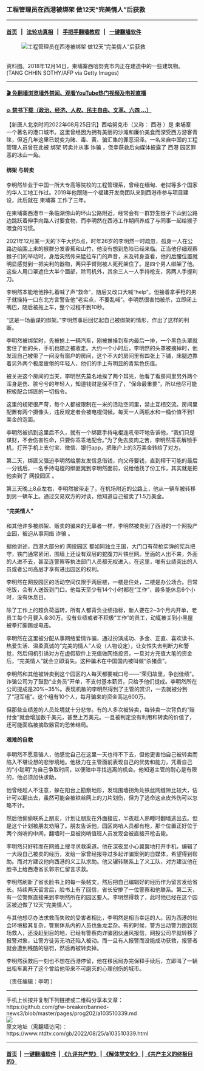 ### 工程管理员在西港被绑架 做12天“完美情人”后获救
------------------------

#### [首页](https://github.com/gfw-breaker/banned-news3/blob/master/README.md) &nbsp;&nbsp;|&nbsp;&nbsp; [法轮功真相](https://github.com/begood0513/basic/blob/master/README.md)  &nbsp;&nbsp;|&nbsp;&nbsp; [手把手翻墙教程](https://github.com/gfw-breaker/guides/wiki)  &nbsp;&nbsp;|&nbsp;&nbsp; [一键翻墙软件](https://github.com/gfw-breaker/nogfw/blob/master/README.md)  



<div><div class="featured_image">
 <figure>
  <img alt="工程管理员在西港被绑架 做12天“完美情人”后获救" src="https://i.ntdtv.com/assets/uploads/2022/08/GettyImages-1089884582-800x450.jpg"/>
 </figure><br/>
 <span class="caption">
  资料图。2018年12月14日，柬埔寨西哈努克市内正在建造中的一些建筑物。(TANG CHHIN SOTHY/AFP via Getty Images)
 </span>
</div>
</div><hr/>

#### [ 🎬  免翻墙浏览墙外禁闻、观看YouTube热门视频及电视直播](https://github.com/gfw-breaker/HelloWorld)

#### [ 💥  禁书下载（政治、经济、人权、民主自由、文革、六四 ...）](https://github.com/gfw-breaker/books/blob/master/README.md)

<div><div class="post_content" itemprop="articleBody">
 <p>
  【新唐人北京时间2022年08月25日讯】西哈努克市（又称：
  <ok href="https://www.ntdtv.com/gb/西港.htm">
   西港
  </ok>
  ）是
  <ok href="https://www.ntdtv.com/gb/柬埔寨.htm">
   柬埔寨
  </ok>
  一个著名的港口城市。这里曾经因为拥有美丽的沙滩和廉价美食而深受西方游客青睐，但近几年这里已蜕变为赌、毒、黄、骗汇集的罪恶沼泽。一名来自中国的工程管理人员曾在此被
  <ok href="https://www.ntdtv.com/gb/绑架.htm">
   绑架
  </ok>
  转卖并从事
  <ok href="https://www.ntdtv.com/gb/诈骗.htm">
   诈骗
  </ok>
  ，侥幸获救后向媒体披露了
  <ok href="https://www.ntdtv.com/gb/西港.htm">
   西港
  </ok>
  园区罪恶的冰山一角。
 </p>
 <h4>
  <ok href="https://www.ntdtv.com/gb/绑架.htm">
   绑架
  </ok>
  与转卖
 </h4>
 <p>
  李明然毕业于中国一所大专高等院校的工程管理系，曾经在缅甸、老挝等多个国家的华人工地工作过。2019年他跟随一个福建开发商团队来到西港市参与项目建设，此后就在
  <ok href="https://www.ntdtv.com/gb/柬埔寨.htm">
   柬埔寨
  </ok>
  工作了三年。
 </p>
 <p>
  在柬埔寨西港市一条临湖傍山的环山公路附近，经常会有一群野生猴子下山到公路边跳跃着伸手向路人讨要食物，而李明然在西港工作期间养成了与同事一起给猴子喂食的习惯。
 </p>
 <p>
  2021年12月某一天的下午大约5点，时年26岁的李明然一时疏忽，孤身一人在公路边给围上来的猴群分发香蕉和山竹，他没有想到危险已经来临。正当他仔细观察猴子们的举动时，身后突然传来猛拉车门的声音，未及转身查看，他的后腰位置就明显感觉到一把尖利的器物，两只手臂则被人死死架住了。是四个男人绑架了他。这些人用口罩遮住大半个面部，除司机外，其余三人一人手持枪支，另两人手握利刀。
 </p>
 <p>
  李明然本能地他挣扎着喊了声“救命”，随后又改口大喊“help”。但接着拿手枪的男子就操持一口东北方言警告他“老实点，不要乱喊”。李明然很害怕被杀，立即闭上嘴巴，随后被拖上车，整个过程不到10秒。
 </p>
 <p>
  “这是一场蓄谋的绑架。”李明然事后回忆起自己被绑架的情形，作出了这样的判断。
 </p>
 <p>
  李明然被绑架时，先被掳上一辆汽车，刚被推搡到车内最后一排，一个黑色头罩就套住了他的头，手机也随之被收走。大约一个小时后，李明然的头罩被摘掉时，他发现自己被带了一间没有窗户的房间，这个不大的房间里有四张上下铺，床腿边靠着另外两个极度疲倦的年轻人，他们的手上有明显的青紫色伤痕。
 </p>
 <p>
  被关进这个房间的当天，李明然先莫名地挨了两个耳光，他看了看房间里另外两个浑身是伤、脏兮兮的年轻人，知道钱财是保不住了，“保命最重要”，所以他尽可能积极配合绑匪的一切指令。
 </p>
 <p>
  这里的规矩很严苛，每个人都被限制在一米的活动空间里，禁止互相交流。房间里配置有两个摄像头，违反规定者会被电棍伺候。每天一人两瓶水和一桶价值不到1美金的泡面。
 </p>
 <p>
  李明然被抓到这里后不久，就有一个绑匪手持电棍连吼带吓地告诉他，“我们只是谋财，不会伤害性命，只要你乖乖地配合。”为了免去皮肉之苦，李明然乖乖解锁手机，打开手机上支付宝、微信、银行app，把账户上的3万美金转给了对方。
 </p>
 <p>
  第二天，绑匪又强迫李明然给朋友发信息借钱，向父母要钱，直到榨干可能的最后一分钱后，一名手持电棍的绑匪晃到李明然面前，说给他找了份工作，其实就是把他卖到了
  <ok href="https://www.ntdtv.com/gb/网投园区.htm">
   网投园区
  </ok>
  。
 </p>
 <p>
  第三天晚上8点左右，李明然被带走了。在机场附近的公路上，他从一辆车被转移到另一辆车上。通过交易双方的对谈，他知道自己被卖了1.5万美金。
 </p>
 <h4>
  “完美情人”
 </h4>
 <p>
  和其他许多被绑架、贩卖的骗来的无辜者一样，李明然被卖到了西港的一个网投产业园，被迫从事网络
  <ok href="https://www.ntdtv.com/gb/诈骗.htm">
   诈骗
  </ok>
  。
 </p>
 <p>
  据他讲述，西港大部分的
  <ok href="https://www.ntdtv.com/gb/网投园区.htm">
   网投园区
  </ok>
  都如同独立王国，大门口有荷枪实弹的宪兵把守，铁门通常紧闭，围墙上还设有双层的蛇腹刀片铁丝网。里面的人出不来，外面的人进不去，甚至连警察等执法部门人员都无权进入。在这里，唯有业绩突出的人员或者公司高层才享有进出园区的权利。
 </p>
 <p>
  李明然在网投园区的活动空间仅限于两层楼，一楼是住处，二楼是办公场合。日常吃饭，会有人送饭到门口。他每天至少有14个小时都在“工作”，最多能休息6个小时，没有休息日。
 </p>
 <p>
  除了工作上的超负荷运转，所有人都背负业绩指标，新人要在2~3个月内开单，老员工每个月要入金30万。没有业绩或者不积极“工作”的员工，动辄被关到小黑屋被拳打脚踢或电击。
 </p>
 <p>
  李明然在这里被分配从事网络爱情诈骗，通过扮演成功、多金、正直、喜欢读书、热爱生活、温柔真诚的“完美的情人”人设（人物设定），让女性失去判断力和警觉，然后伺机引诱对方在虚假软件上充值做网络投资，一旦对方充值大笔的资金后，“完美情人”就会立即消失。这种骗术在中国国内被叫做“杀猪盘”。
 </p>
 <p>
  李明然和其他被转卖到这个园区的人每天都要喊口号——“荣归故里，争创佳绩”。诈骗公司为了鼓励“业务员”开单，不支付基本薪资，只给予他们提成。李明然所在公司提成是20%~35%。表现机敏的李明然得到了主管的赏识，一去就被分到了“冠军组”。这个组有10个人，每月骗来的资金高达600万。
 </p>
 <p>
  但那些业绩差的人员处境就十分悲惨。有的人多次被转卖，每转卖一次背负的“赔付金”就会增加数千美元，甚至上万美元。一旦被判定没有利用和转卖的价值了，还可能面临被摘取器官的恐怖结局。
 </p>
 <h4>
  艰难的自救
 </h4>
 <p>
  李明然不愿意骗人，他感觉自己在这里一天也待不下去，但他更害怕自己被转卖而陷入不堪设想的悲惨境地。他极力在主管面前表现自己的优势和能力，凭着自己的“小聪明”为自己争取时间，以便暗中寻找逃离的机会。他知道主管的耐心是有限的，他必须加快求助。
 </p>
 <p>
  他曾经趁人不注意，躲在阳台上勘察地形，发现围墙拐角处铁丝网缝隙比较大，估计可以翻出去，虽然可能会被铁丝网上的刀片划伤，但为了逃命这点皮外伤可以忽略不计。
 </p>
 <p>
  然后他偷偷联系上朋友，计划让朋友在外面接应，半夜趁人熟睡时翻墙逃出去。但是这个计划被朋友劝阻了。朋友告诉他，园区岗哨人员都有枪，那个位置正好位于两个岗哨的中间，翻墙时一旦被岗哨值班人员发现会被直接开枪击毙。
 </p>
 <p>
  李明然只好转而在网络上搜寻求救渠道。他在深夜里小心翼翼地打开手机，编辑了一大段自己被卖的经历，发给一家曾经报导过多起诈骗案例的自媒体，希望得到帮助。而对方建议他向西港的义工队求助。他又辗转联系上了义工队，对方建议他在脸书上给西港省长郭宗仁留言求救。
 </p>
 <p>
  李明然刷新了省长脸书上的每一条帖文，然后把自己编辑好的经历作为留言发给省长。持续两天留言后，脸书上有了回信，省长安排了一位警察和他联系。第二天，有一位警察直接来到李明然所在的园区要人。李明然得救了，此时他已经在这个园区被迫做了12天“完美情人”。
 </p>
 <p>
  与其他想尽办法求救而失败的受害者相比，李明然是相当幸运的人。因为西港的社会环境极其复杂，警察体系内的人员也鱼龙混杂。有的时候，警方出动警力跑到现场救人，还没赶到目的地，已经有警察向诈骗团伙通风报信，网投公司早就转移了报警对象，让警方徒劳无功还陷入被动。而一旦有人报警而没能成功获救，报警者就会遭到残酷的惩罚，然后再被转卖掉。
 </p>
 <p>
  李明然获救后一刻也不想在西港停留，他在移民局办完保释手续后，立即叫了一辆出租车离开了这个曾给他带来不可磨灭的心理创伤的城市。
 </p>
 <p>
  （责任编辑：李明 ）
 </p>
 <div class="single_ad">
 </div>
</div>
</div>
<hr/>
手机上长按并复制下列链接或二维码分享本文章：<br/>
https://github.com/gfw-breaker/banned-news3/blob/master/pages/prog202/a103510339.md <br/>
<a href='https://github.com/gfw-breaker/banned-news3/blob/master/pages/prog202/a103510339.md'><img src='https://github.com/gfw-breaker/banned-news3/blob/master/pages/prog202/a103510339.md.png'/></a> <br/>
原文地址（需翻墙访问）：https://www.ntdtv.com/gb/2022/08/25/a103510339.html


------------------------
#### [首页](https://github.com/gfw-breaker/banned-news3/blob/master/README.md) &nbsp;|&nbsp; [一键翻墙软件](https://github.com/gfw-breaker/nogfw/blob/master/README.md) &nbsp;| [《九评共产党》](https://github.com/gfw-breaker/9ping.md/blob/master/README.md#九评之一评共产党是什么) | [《解体党文化》](https://github.com/gfw-breaker/jtdwh.md/blob/master/README.md) | [《共产主义的终极目的》](https://github.com/gfw-breaker/gczydzjmd.md/blob/master/README.md)


<img src='http://gfw-breaker.win/banned-news3/pages/prog202/a103510339.md' width='0px' height='0px'/>